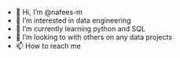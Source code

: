 - 👋 Hi, I’m @nafees-m
- 👀 I’m interested in data engineering
- 🌱 I’m currently learning python and SQL
- 💞️ I’m looking to with others on any data projects
- 📫 How to reach me 
